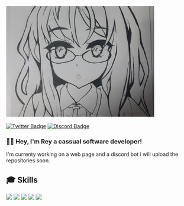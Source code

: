 <img src="FutabaBanner.jpg" width="400" height="300" />

[![Twitter Badge](https://img.shields.io/badge/Twitter-Profile-informational?style=flat&logo=twitter&logoColor=white&color=1CA2F1)](https://twitter.com/rey_812)
[![Discord Badge](https://img.shields.io/discord/1009840060918673470?label=Discord&logo=Discord&logoColor=white)](https://discordapp.com/users/1006523331241062430)

### 👋🏻 Hey, I'm Rey a cassual software developer!
I'm currenty working on a web page and a discord bot i will upload the repositories soon.

## 🎓 Skills

![](https://img.shields.io/badge/Code-JavaScript-informational?style=flat&logo=JavaScript&logoColor=white&color=4AB197)
![](https://img.shields.io/badge/Code-MongoDB-informational?style=flat&logo=MongoDB&logoColor=white&color=4AB197)
![](https://img.shields.io/badge/Web-HTML-informational?style=flat&logo=HTML5&logoColor=white&color=4AB197)
![](https://img.shields.io/badge/Style-CSS-informational?style=flat&logo=CSS3&logoColor=white&color=4AB197)
![](https://img.shields.io/badge/Tools-Git-informational?style=flat&logo=Git&logoColor=white&color=4AB197)
